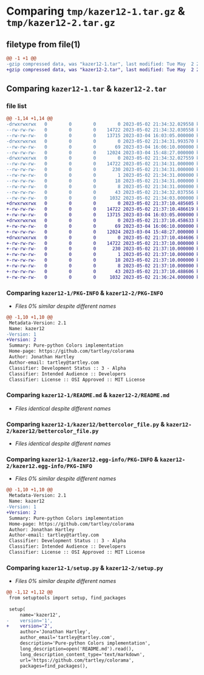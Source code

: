 # Comparing `tmp/kazer12-1.tar.gz` & `tmp/kazer12-2.tar.gz`

## filetype from file(1)

```diff
@@ -1 +1 @@
-gzip compressed data, was "kazer12-1.tar", last modified: Tue May  2 21:34:32 2023, max compression
+gzip compressed data, was "kazer12-2.tar", last modified: Tue May  2 21:37:10 2023, max compression
```

## Comparing `kazer12-1.tar` & `kazer12-2.tar`

### file list

```diff
@@ -1,14 +1,14 @@
-drwxrwxrwx   0        0        0        0 2023-05-02 21:34:32.029558 kazer12-1/
--rw-rw-rw-   0        0        0    14722 2023-05-02 21:34:32.030558 kazer12-1/PKG-INFO
--rw-rw-rw-   0        0        0    13715 2023-03-04 16:03:05.000000 kazer12-1/README.md
-drwxrwxrwx   0        0        0        0 2023-05-02 21:34:31.993570 kazer12-1/kazer12/
--rw-rw-rw-   0        0        0       69 2023-03-04 16:06:10.000000 kazer12-1/kazer12/__init__.py
--rw-rw-rw-   0        0        0    12024 2023-03-04 15:48:27.000000 kazer12-1/kazer12/bettercolor_file.py
-drwxrwxrwx   0        0        0        0 2023-05-02 21:34:32.027559 kazer12-1/kazer12.egg-info/
--rw-rw-rw-   0        0        0    14722 2023-05-02 21:34:31.000000 kazer12-1/kazer12.egg-info/PKG-INFO
--rw-rw-rw-   0        0        0      230 2023-05-02 21:34:31.000000 kazer12-1/kazer12.egg-info/SOURCES.txt
--rw-rw-rw-   0        0        0        1 2023-05-02 21:34:31.000000 kazer12-1/kazer12.egg-info/dependency_links.txt
--rw-rw-rw-   0        0        0       18 2023-05-02 21:34:31.000000 kazer12-1/kazer12.egg-info/requires.txt
--rw-rw-rw-   0        0        0        8 2023-05-02 21:34:31.000000 kazer12-1/kazer12.egg-info/top_level.txt
--rw-rw-rw-   0        0        0       43 2023-05-02 21:34:32.037556 kazer12-1/setup.cfg
--rw-rw-rw-   0        0        0     1032 2023-05-02 21:34:03.000000 kazer12-1/setup.py
+drwxrwxrwx   0        0        0        0 2023-05-02 21:37:10.485605 kazer12-2/
+-rw-rw-rw-   0        0        0    14722 2023-05-02 21:37:10.486619 kazer12-2/PKG-INFO
+-rw-rw-rw-   0        0        0    13715 2023-03-04 16:03:05.000000 kazer12-2/README.md
+drwxrwxrwx   0        0        0        0 2023-05-02 21:37:10.458633 kazer12-2/kazer12/
+-rw-rw-rw-   0        0        0       69 2023-03-04 16:06:10.000000 kazer12-2/kazer12/__init__.py
+-rw-rw-rw-   0        0        0    12024 2023-03-04 15:48:27.000000 kazer12-2/kazer12/bettercolor_file.py
+drwxrwxrwx   0        0        0        0 2023-05-02 21:37:10.484606 kazer12-2/kazer12.egg-info/
+-rw-rw-rw-   0        0        0    14722 2023-05-02 21:37:10.000000 kazer12-2/kazer12.egg-info/PKG-INFO
+-rw-rw-rw-   0        0        0      230 2023-05-02 21:37:10.000000 kazer12-2/kazer12.egg-info/SOURCES.txt
+-rw-rw-rw-   0        0        0        1 2023-05-02 21:37:10.000000 kazer12-2/kazer12.egg-info/dependency_links.txt
+-rw-rw-rw-   0        0        0       18 2023-05-02 21:37:10.000000 kazer12-2/kazer12.egg-info/requires.txt
+-rw-rw-rw-   0        0        0        8 2023-05-02 21:37:10.000000 kazer12-2/kazer12.egg-info/top_level.txt
+-rw-rw-rw-   0        0        0       43 2023-05-02 21:37:10.488606 kazer12-2/setup.cfg
+-rw-rw-rw-   0        0        0     1032 2023-05-02 21:36:24.000000 kazer12-2/setup.py
```

### Comparing `kazer12-1/PKG-INFO` & `kazer12-2/PKG-INFO`

 * *Files 0% similar despite different names*

```diff
@@ -1,10 +1,10 @@
 Metadata-Version: 2.1
 Name: kazer12
-Version: 1
+Version: 2
 Summary: Pure-python Colors implementation
 Home-page: https://github.com/tartley/colorama
 Author: Jonathan Hartley
 Author-email: tartley@tartley.com
 Classifier: Development Status :: 3 - Alpha
 Classifier: Intended Audience :: Developers
 Classifier: License :: OSI Approved :: MIT License
```

### Comparing `kazer12-1/README.md` & `kazer12-2/README.md`

 * *Files identical despite different names*

### Comparing `kazer12-1/kazer12/bettercolor_file.py` & `kazer12-2/kazer12/bettercolor_file.py`

 * *Files identical despite different names*

### Comparing `kazer12-1/kazer12.egg-info/PKG-INFO` & `kazer12-2/kazer12.egg-info/PKG-INFO`

 * *Files 0% similar despite different names*

```diff
@@ -1,10 +1,10 @@
 Metadata-Version: 2.1
 Name: kazer12
-Version: 1
+Version: 2
 Summary: Pure-python Colors implementation
 Home-page: https://github.com/tartley/colorama
 Author: Jonathan Hartley
 Author-email: tartley@tartley.com
 Classifier: Development Status :: 3 - Alpha
 Classifier: Intended Audience :: Developers
 Classifier: License :: OSI Approved :: MIT License
```

### Comparing `kazer12-1/setup.py` & `kazer12-2/setup.py`

 * *Files 0% similar despite different names*

```diff
@@ -1,12 +1,12 @@
 from setuptools import setup, find_packages
 
 setup(
     name='kazer12',
-    version='1',
+    version='2',
     author='Jonathan Hartley',
     author_email='tartley@tartley.com',
     description='Pure-python Colors implementation',
     long_description=open('README.md').read(),
     long_description_content_type='text/markdown',
     url='https://github.com/tartley/colorama',
     packages=find_packages(),
```

